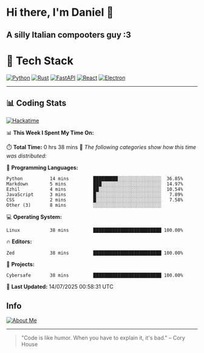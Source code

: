 # Hi there, I'm Daniel 👋

## A silly Italian compooters guy :3

# 🚀 Tech Stack

[![Python](https://img.shields.io/badge/Python-3.13%2B-blue?style=for-the-badge&logo=python&logoColor=white)](https://www.python.org/)
[![Rust](https://img.shields.io/badge/Rust-1.87%2B-black?style=for-the-badge&logo=rust&logoColor=white)](https://www.rust-lang.org/)
[![FastAPI](https://img.shields.io/badge/FastAPI-0.110.0%2B-green?style=for-the-badge&logo=fastapi&logoColor=white)](https://fastapi.tiangolo.com/)
[![React](https://img.shields.io/badge/React-19.1.0%2B-blue?style=for-the-badge&logo=react&logoColor=white)](https://react.dev/)
[![Electron](https://img.shields.io/badge/Electron-36.2.0%2B-dark?style=for-the-badge&logo=electron&logoColor=white)](https://www.electronjs.org/)

---

## 📊 Coding Stats

[![Hackatime](https://img.shields.io/badge/Hackatime-Hack%20Club-orange?style=for-the-badge&logo=wakatime&logoColor=white)](https://hackatime.hackclub.com)

<!--START_SECTION:waka-->
📊 **This Week I Spent My Time On:**

⏱️ **Total Time:** 0 hrs 38 mins
📝 *The following categories show how this time was distributed:*

💬 **Programming Languages:**
```text
Python          14 mins         █████████░░░░░░░░░░░░░░░░  36.85%
Markdown        5 mins          ███░░░░░░░░░░░░░░░░░░░░░░  14.97%
Ezhil           4 mins          ██░░░░░░░░░░░░░░░░░░░░░░░  10.54%
JavaScript      3 mins          █░░░░░░░░░░░░░░░░░░░░░░░░   7.89%
CSS             2 mins          █░░░░░░░░░░░░░░░░░░░░░░░░   7.58%
Other (3)       8 mins          ░░░░░░░░░░░░░░░░░░░░░░░░░
```

💻 **Operating System:**
```text
Linux           38 mins         █████████████████████████ 100.00%
```

🔥 **Editors:**
```text
Zed             38 mins         █████████████████████████ 100.00%
```

📁 **Projects:**
```text
Cybersafe       38 mins         █████████████████████████ 100.00%
```

📅 **Last Updated:** 14/07/2025 00:58:31 UTC

<!--END_SECTION:waka-->


## Info
[![About Me](https://img.shields.io/badge/About--Me-black?style=for-the-badge&logo=numpy&logoColor=white)](https://danielscos.github.io/about_me)

---

> "Code is like humor. When you have to explain it, it's bad." – Cory House
